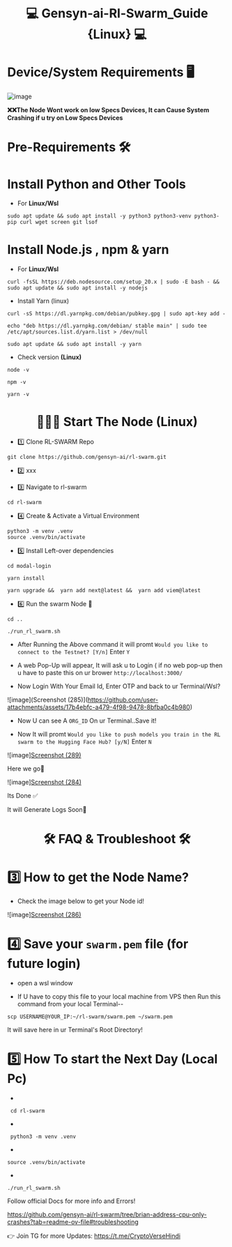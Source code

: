 <div align="center">

# 💻 Gensyn-ai-Rl-Swarm_Guide {Linux} 💻

</div>


# Device/System Requirements 🖥️

![image](https://github.com/user-attachments/assets/594d0847-362b-4ea6-9e61-8590105421c8)

**❌❌The Node Wont work on low Specs Devices, It can Cause System Crashing if u try on Low Specs Devices**

# Pre-Requirements 🛠

# Install Python and Other Tools

* For **Linux/Wsl**

```
sudo apt update && sudo apt install -y python3 python3-venv python3-pip curl wget screen git lsof

```


# Install Node.js , npm & yarn

* For **Linux/Wsl**

```
curl -fsSL https://deb.nodesource.com/setup_20.x | sudo -E bash - && sudo apt update && sudo apt install -y nodejs
```

* Install Yarn (linux)

```
curl -sS https://dl.yarnpkg.com/debian/pubkey.gpg | sudo apt-key add -
```

```
echo "deb https://dl.yarnpkg.com/debian/ stable main" | sudo tee /etc/apt/sources.list.d/yarn.list > /dev/null
```

```
sudo apt update && sudo apt install -y yarn
```

* Check version **(Linux)**

```
node -v
```
```
npm -v
```

```
yarn -v
```


<div align="center">

# 👨🏻‍💻 Start The Node (Linux) 

</div>


* 1️⃣ Clone RL-SWARM Repo

```
git clone https://github.com/gensyn-ai/rl-swarm.git
```


* 2️⃣ xxx

* 3️⃣ Navigate to rl-swarm

```
cd rl-swarm
```

* 4️⃣ Create & Activate a Virtual Environment

```
python3 -m venv .venv
source .venv/bin/activate
```

* 5️⃣ Install Left-over dependencies

```
cd modal-login
```

```
yarn install
```

```
yarn upgrade &&  yarn add next@latest &&  yarn add viem@latest
```

* 6️⃣ Run the swarm Node 🚀

```
cd ..
```

```
./run_rl_swarm.sh
```

- After Running the Above command it will promt `Would you like to connect to the Testnet? [Y/n]` Enter `Y`

- A web Pop-Up will appear, It will ask u to Login ( if no web pop-up then u have to paste this on ur brower `http://localhost:3000/` 


- Now Login With Your Email Id, Enter OTP and back to ur Terminal/Wsl? 

![image](Screenshot (285)](https://github.com/user-attachments/assets/17b4ebfc-a479-4f98-9478-8bfba0c4b980)



- Now U can see A `ORG_ID` On ur Terminal..Save it!



* Now It will promt `Would you like to push models you train in the RL swarm to the Hugging Face Hub? [y/N]` Enter `N`

![image][Screenshot (289)](https://github.com/user-attachments/assets/cd0bd897-06db-42f3-a964-facc3e067bca)

Here we go🚀

![image][Screenshot (284)](https://github.com/user-attachments/assets/5477936a-2d1d-4977-8be1-033456c1f857)

Its Done ✅

It will Generate Logs Soon🙌

<div align="center">

#  🛠 FAQ & Troubleshoot 🛠

</div>

# 3️⃣ How to get the Node Name?

* Check the image below to get your Node id!

![image][Screenshot (286)](https://github.com/user-attachments/assets/5c121e1d-15b3-4f9f-b307-bc33aa3f6292)


# 4️⃣ Save your `swarm.pem` file (for future login)

* open a wsl window 

* If U have to copy this file to your local machine from VPS then Run this command from your local Terminal--

```
scp USERNAME@YOUR_IP:~/rl-swarm/swarm.pem ~/swarm.pem
```

It will save here in ur Terminal's Root Directory!


# 5️⃣ How To start the Next Day (Local Pc)

*
 ```
  cd rl-swarm
 ```

*
 ```
  python3 -m venv .venv
```

*
```
source .venv/bin/activate
```

*
```
./run_rl_swarm.sh
```


Follow official Docs for more info and Errors!

https://github.com/gensyn-ai/rl-swarm/tree/brian-address-cpu-only-crashes?tab=readme-ov-file#troubleshooting

👉 Join TG for more Updates: https://t.me/CryptoVerseHindi

